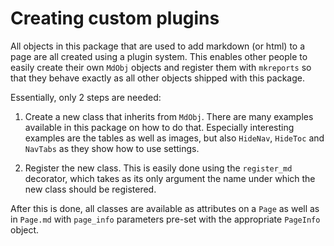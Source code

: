 # Creating custom plugins

All objects in this package that are used to add markdown (or html) to
a page are all created using a plugin system. This enables other people
to easily create their own `MdObj` objects and register them with `mkreports`
so that they behave exactly as all other objects shipped with this package.

Essentially, only 2 steps are needed:

1. Create a new class that inherits from `MdObj`. There are many examples
    available in this package on how to do that. Especially interesting
    examples are the tables as well as images, but also `HideNav`, `HideToc`
    and `NavTabs` as they show how to use settings.

2. Register the new class. This is easily done using the `register_md` decorator,
    which takes as its only argument the name under which the new class should
    be registered.


After this is done, all classes are available as attributes on a `Page` as well
as in `Page.md` with `page_info` parameters pre-set with the appropriate `PageInfo`
object.
